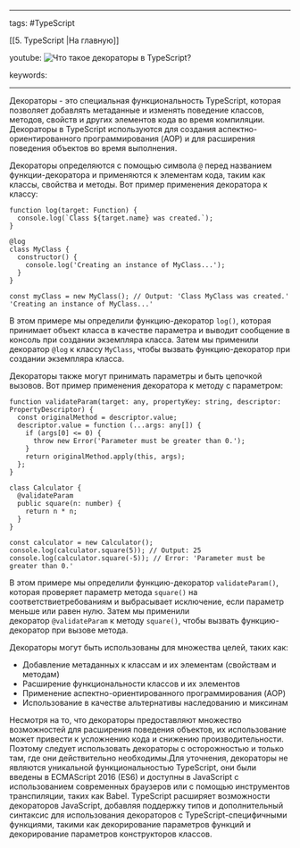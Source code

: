 ____

tags: #TypeScript 

[[5. TypeScript |На главную]]

youtube: 
![Что такое декораторы в TypeScript?](https://youtu.be/VYQl2GhbCUs?t=29)

keywords:

_____

Декораторы - это специальная функциональность TypeScript, которая позволяет добавлять метаданные и изменять поведение классов, методов, свойств и других элементов кода во время компиляции. Декораторы в TypeScript используются для создания аспектно-ориентированного программирования (AOP) и для расширения поведения объектов во время выполнения.

Декораторы определяются с помощью символа `@` перед названием функции-декоратора и применяются к элементам кода, таким как классы, свойства и методы. Вот пример применения декоратора к классу:

```
function log(target: Function) {
  console.log(`Class ${target.name} was created.`);
}

@log
class MyClass {
  constructor() {
    console.log('Creating an instance of MyClass...');
  }
}

const myClass = new MyClass(); // Output: 'Class MyClass was created.' 'Creating an instance of MyClass...'
```

В этом примере мы определили функцию-декоратор `log()`, которая принимает объект класса в качестве параметра и выводит сообщение в консоль при создании экземпляра класса. Затем мы применили декоратор `@log` к классу `MyClass`, чтобы вызвать функцию-декоратор при создании экземпляра класса.

Декораторы также могут принимать параметры и быть цепочкой вызовов. Вот пример применения декоратора к методу с параметром:

```
function validateParam(target: any, propertyKey: string, descriptor: PropertyDescriptor) {
  const originalMethod = descriptor.value;
  descriptor.value = function (...args: any[]) {
    if (args[0] <= 0) {
      throw new Error('Parameter must be greater than 0.');
    }
    return originalMethod.apply(this, args);
  };
}

class Calculator {
  @validateParam
  public square(n: number) {
    return n * n;
  }
}

const calculator = new Calculator();
console.log(calculator.square(5)); // Output: 25
console.log(calculator.square(-5)); // Error: 'Parameter must be greater than 0.'
```

В этом примере мы определили функцию-декоратор `validateParam()`, которая проверяет параметр метода `square()` на соответствиетребованиям и выбрасывает исключение, если параметр меньше или равен нулю. Затем мы применили декоратор `@validateParam` к методу `square()`, чтобы вызвать функцию-декоратор при вызове метода.

Декораторы могут быть использованы для множества целей, таких как:

-   Добавление метаданных к классам и их элементам (свойствам и методам)
-   Расширение функциональности классов и их элементов
-   Применение аспектно-ориентированного программирования (AOP)
-   Использование в качестве альтернативы наследованию и миксинам

Несмотря на то, что декораторы предоставляют множество возможностей для расширения поведения объектов, их использование может привести к усложнению кода и снижению производительности. Поэтому следует использовать декораторы с осторожностью и только там, где они действительно необходимы.Для уточнения, декораторы не являются уникальной функциональностью TypeScript, они были введены в ECMAScript 2016 (ES6) и доступны в JavaScript с использованием современных браузеров или с помощью инструментов транспиляции, таких как Babel. TypeScript расширяет возможности декораторов JavaScript, добавляя поддержку типов и дополнительный синтаксис для использования декораторов с TypeScript-специфичными функциями, такими как декорирование параметров функций и декорирование параметров конструкторов классов.